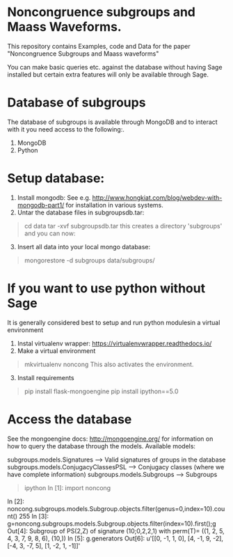# Noncongruence subgroups and Maass Waveforms.

This repository contains Examples, code and Data for the paper "Noncongruence Subgroups and Maass waveforms" 

You can make basic queries etc. against the database without having Sage installed but certain
extra features will only be available through Sage.



# Database of subgroups #

The database of subgroups is available through MongoDB
and to interact with it you need access to the following:.
1) MongoDB
2) Python

# Setup database: #
1. Install mongodb: See e.g. http://www.hongkiat.com/blog/webdev-with-mongodb-part1/ for installation in various systems.
2. Untar the database files in subgroupsdb.tar:
> cd data
> tar -xvf subgroupsdb.tar
this creates a directory 'subgroups'  and you can now:
3. Insert all data into your local mongo database:
> mongorestore -d subgroups data/subgroups/

# If you want to use python without Sage

It is generally considered best to setup and run python modulesin a virtual environment

1. Instal virtualenv wrapper: https://virtualenvwrapper.readthedocs.io/
2. Make a virtual environment
> mkvirtualenv noncong
This also activates the environment.
3. Install requirements
> pip install flask-mongoengine
> pip install ipython==5.0

# Access the database 

See the mongoengine docs: http://mongoengine.org/ for information on how to query the database through the models.
Available models:

subgroups.models.Signatures                    --> Valid signatures of groups in the database
subgroups.models.ConjugacyClassesPSL  -->  Conjugacy classes (where we have complete information)
subgroups.models.Subgroups                  -->   Subgroups


>ipython
In [1]: import noncong

In [2]: noncong.subgroups.models.Subgroup.objects.filter(genus=0,index=10).count()
255
In [3]: g=noncong.subgroups.models.Subgroup.objects.filter(index=10).first();g
Out[4]: Subgroup of PS(2,Z) of signature (10;0,2,2,1)  with perm(T)= ((1, 2, 5, 4, 3, 7, 9, 8, 6), (10,))
In [5]: g.generators
Out[6]: u'[[0, -1, 1, 0], [4, -1, 9, -2], [-4, 3, -7, 5], [1, -2, 1, -1]]'
